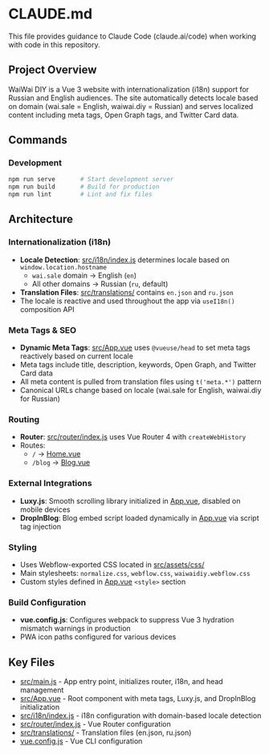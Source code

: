 # CLAUDE.md

This file provides guidance to Claude Code (claude.ai/code) when working with code in this repository.

## Project Overview

WaiWai DIY is a Vue 3 website with internationalization (i18n) support for Russian and English audiences. The site automatically detects locale based on domain (wai.sale = English, waiwai.diy = Russian) and serves localized content including meta tags, Open Graph tags, and Twitter Card data.

## Commands

### Development
```bash
npm run serve       # Start development server
npm run build       # Build for production
npm run lint        # Lint and fix files
```


## Architecture

### Internationalization (i18n)
- **Locale Detection**: [src/i18n/index.js](src/i18n/index.js) determines locale based on `window.location.hostname`
  - `wai.sale` domain → English (`en`)
  - All other domains → Russian (`ru`, default)
- **Translation Files**: [src/translations/](src/translations/) contains `en.json` and `ru.json`
- The locale is reactive and used throughout the app via `useI18n()` composition API

### Meta Tags & SEO
- **Dynamic Meta Tags**: [src/App.vue](src/App.vue) uses `@vueuse/head` to set meta tags reactively based on current locale
- Meta tags include title, description, keywords, Open Graph, and Twitter Card data
- All meta content is pulled from translation files using `t('meta.*')` pattern
- Canonical URLs change based on locale (wai.sale for English, waiwai.diy for Russian)

### Routing
- **Router**: [src/router/index.js](src/router/index.js) uses Vue Router 4 with `createWebHistory`
- Routes:
  - `/` → [Home.vue](src/views/Home.vue)
  - `/blog` → [Blog.vue](src/views/Blog.vue)

### External Integrations
- **Luxy.js**: Smooth scrolling library initialized in [App.vue](src/App.vue), disabled on mobile devices
- **DropInBlog**: Blog embed script loaded dynamically in [App.vue](src/App.vue) via script tag injection

### Styling
- Uses Webflow-exported CSS located in [src/assets/css/](src/assets/css/)
- Main stylesheets: `normalize.css`, `webflow.css`, `waiwaidiy.webflow.css`
- Custom styles defined in [App.vue](src/App.vue) `<style>` section

### Build Configuration
- **vue.config.js**: Configures webpack to suppress Vue 3 hydration mismatch warnings in production
- PWA icon paths configured for various devices

## Key Files

- [src/main.js](src/main.js) - App entry point, initializes router, i18n, and head management
- [src/App.vue](src/App.vue) - Root component with meta tags, Luxy.js, and DropInBlog initialization
- [src/i18n/index.js](src/i18n/index.js) - i18n configuration with domain-based locale detection
- [src/router/index.js](src/router/index.js) - Vue Router configuration
- [src/translations/](src/translations/) - Translation files (en.json, ru.json)
- [vue.config.js](vue.config.js) - Vue CLI configuration
